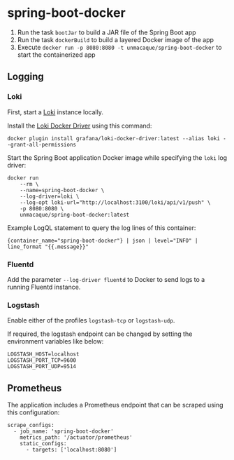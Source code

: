 # spring-boot-docker

1. Run the task `bootJar` to build a JAR file of the Spring Boot app
1. Run the task `dockerBuild` to build a layered Docker image of the app
1. Execute `docker run -p 8080:8080 -t unmacaque/spring-boot-docker` to start the containerized app

## Logging

### Loki

First, start a [Loki](https://grafana.com/oss/loki/) instance locally.

Install the [Loki Docker Driver](https://grafana.com/docs/loki/latest/clients/docker-driver/) using this command:

    docker plugin install grafana/loki-docker-driver:latest --alias loki --grant-all-permissions

Start the Spring Boot application Docker image while specifying the `loki` log driver:

```
docker run
    --rm \
    --name=spring-boot-docker \
    --log-driver=loki \
    --log-opt loki-url="http://localhost:3100/loki/api/v1/push" \
    -p 8080:8080 \
    unmacaque/spring-boot-docker:latest
```

Example LogQL statement to query the log lines of this container:

    {container_name="spring-boot-docker"} | json | level="INFO" | line_format "{{.message}}"

### Fluentd

Add the parameter `--log-driver fluentd` to Docker to send logs to a running Fluentd instance.

### Logstash

Enable either of the profiles `logstash-tcp` or `logstash-udp`.

If required, the logstash endpoint can be changed by setting the environment variables like below:

```
LOGSTASH_HOST=localhost
LOGSTASH_PORT_TCP=9600
LOGSTASH_PORT_UDP=9514
```

## Prometheus

The application includes a Prometheus endpoint that can be scraped using this configuration:

```
scrape_configs:
  - job_name: 'spring-boot-docker'
    metrics_path: '/actuator/prometheus'
    static_configs:
      - targets: ['localhost:8080']
```
